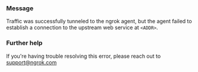
### Message
Traffic was successfully tunneled to the ngrok agent, but the agent failed to establish a connection to the upstream web service at <code>&lt;ADDR&gt;</code>.

### Further help
If you're having trouble resolving this error, please reach out to [support@ngrok.com](mailto:support@ngrok.com?subject=Help%20with%20ERR_NGROK_8012)

